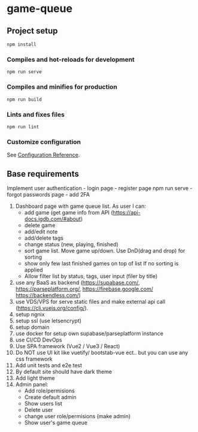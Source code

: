 # game-queue

## Project setup
```
npm install
```

### Compiles and hot-reloads for development
```
npm run serve
```

### Compiles and minifies for production
```
npm run build
```

### Lints and fixes files
```
npm run lint
```

### Customize configuration
See [Configuration Reference](https://cli.vuejs.org/config/).

## Base requirements
Implement user authentication
    - login page
    - register page	npm run serve
    - forgot passwords page
    - add 2FA	
1. Dashboard page with game queue list. 
As user I can:
    - add game (get game info from API (https://api-docs.igdb.com/#about)	
    - delete game
    - add/edit note	
    - add/delete tags
    - change status (new, playing, finished)
    - sort game list. Move game up/down. Use DnD(drag and drop) for sorting	
    - show only few last finished games on top of list If no sorting is applied	
    - Allow filter list by status, tags, user input (filer by title)	
1. use any BaaS as backend (https://supabase.com/, https://parseplatform.org/, https://firebase.google.com/ https://backendless.com/)
1. use VDS/VPS for serve static files and make external api call (https://cli.vuejs.org/config/).
1. setup ngnix	
1. setup ssl (use letsencrypt) 	
1. setup domain	
1. use docker for setup own supabase/parseplatform instance	
1. use CI/CD DevOps	
1. Use SPA framework (Vue2 / Vue3 / React)	
1. Do NOT use UI kit like vuetify/ bootstab-vue ect.. but you can use any css framework	
2. Add unit tests and e2e test	
3. By default site should have dark theme	
4. Add light theme	
5. Admin panel:	
    - Add role/permisions 	
    - Create default admin	
    - Show users list 	
    - Delete user	
    - change user role/permisions (make admin)	
    - Show user's game queue 
